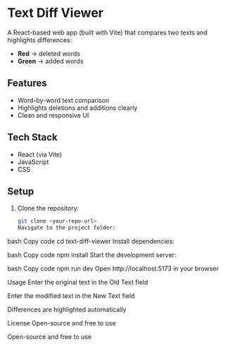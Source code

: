 # Text Diff Viewer

A React-based web app (built with Vite) that compares two texts and highlights differences:

- **Red** → deleted words
- **Green** → added words

## Features

- Word-by-word text comparison
- Highlights deletions and additions clearly
- Clean and responsive UI

## Tech Stack

- React (via Vite)
- JavaScript
- CSS

## Setup

1. Clone the repository:
   ```bash
   git clone <your-repo-url>
   Navigate to the project folder:
   ```

bash
Copy code
cd text-diff-viewer
Install dependencies:

bash
Copy code
npm install
Start the development server:

bash
Copy code
npm run dev
Open http://localhost:5173 in your browser

Usage
Enter the original text in the Old Text field

Enter the modified text in the New Text field

Differences are highlighted automatically

License
Open-source and free to use



Open-source and free to use
